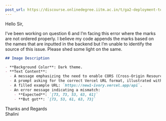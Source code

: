 ```yaml
---
post_url: https://discourse.onlinedegree.iitm.ac.in/t/ga2-deployment-tools-discussion-thread-tds-jan-2025/161120/95
---
```

Hello Sir,

I’ve been working on question 6 and I’m facing this error where the marks are not ordered properly. I believe my code appends the marks based on the names that are inputted in the backend but I’m unable to identify the source of this issue. Please shed some light on the same.  

```markdown
## Image Description

- **Background Color**: Dark theme.
- **Text Content**:
  - A message emphasizing the need to enable CORS (Cross-Origin Resource Sharing) to allow GET requests from any source.
  - A prompt asking for the correct Vercel URL format, illustrated with an example: `https://your-app.vercel.app/api`.
  - A filled example URL: `https://new1-ivory.vercel.app/api`.
  - An error message indicating a mismatch: 
    - **Expected**: `[73, 73, 53, 63, 61]`
    - **But got**: `[73, 53, 61, 63, 73]`
```

Thanks and Regards  
Shalini
